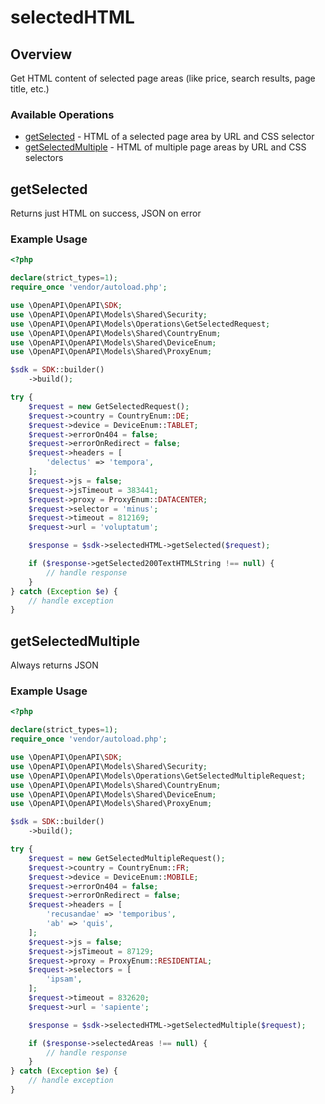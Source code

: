 # selectedHTML

## Overview

Get HTML content of selected page areas (like price, search results, page title, etc.)

### Available Operations

* [getSelected](#getselected) - HTML of a selected page area by URL and CSS selector
* [getSelectedMultiple](#getselectedmultiple) - HTML of multiple page areas by URL and CSS selectors

## getSelected

Returns just HTML on success, JSON on error

### Example Usage

```php
<?php

declare(strict_types=1);
require_once 'vendor/autoload.php';

use \OpenAPI\OpenAPI\SDK;
use \OpenAPI\OpenAPI\Models\Shared\Security;
use \OpenAPI\OpenAPI\Models\Operations\GetSelectedRequest;
use \OpenAPI\OpenAPI\Models\Shared\CountryEnum;
use \OpenAPI\OpenAPI\Models\Shared\DeviceEnum;
use \OpenAPI\OpenAPI\Models\Shared\ProxyEnum;

$sdk = SDK::builder()
    ->build();

try {
    $request = new GetSelectedRequest();
    $request->country = CountryEnum::DE;
    $request->device = DeviceEnum::TABLET;
    $request->errorOn404 = false;
    $request->errorOnRedirect = false;
    $request->headers = [
        'delectus' => 'tempora',
    ];
    $request->js = false;
    $request->jsTimeout = 383441;
    $request->proxy = ProxyEnum::DATACENTER;
    $request->selector = 'minus';
    $request->timeout = 812169;
    $request->url = 'voluptatum';

    $response = $sdk->selectedHTML->getSelected($request);

    if ($response->getSelected200TextHTMLString !== null) {
        // handle response
    }
} catch (Exception $e) {
    // handle exception
}
```

## getSelectedMultiple

Always returns JSON

### Example Usage

```php
<?php

declare(strict_types=1);
require_once 'vendor/autoload.php';

use \OpenAPI\OpenAPI\SDK;
use \OpenAPI\OpenAPI\Models\Shared\Security;
use \OpenAPI\OpenAPI\Models\Operations\GetSelectedMultipleRequest;
use \OpenAPI\OpenAPI\Models\Shared\CountryEnum;
use \OpenAPI\OpenAPI\Models\Shared\DeviceEnum;
use \OpenAPI\OpenAPI\Models\Shared\ProxyEnum;

$sdk = SDK::builder()
    ->build();

try {
    $request = new GetSelectedMultipleRequest();
    $request->country = CountryEnum::FR;
    $request->device = DeviceEnum::MOBILE;
    $request->errorOn404 = false;
    $request->errorOnRedirect = false;
    $request->headers = [
        'recusandae' => 'temporibus',
        'ab' => 'quis',
    ];
    $request->js = false;
    $request->jsTimeout = 87129;
    $request->proxy = ProxyEnum::RESIDENTIAL;
    $request->selectors = [
        'ipsam',
    ];
    $request->timeout = 832620;
    $request->url = 'sapiente';

    $response = $sdk->selectedHTML->getSelectedMultiple($request);

    if ($response->selectedAreas !== null) {
        // handle response
    }
} catch (Exception $e) {
    // handle exception
}
```
